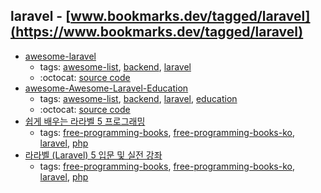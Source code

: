 laravel - [www.bookmarks.dev/tagged/laravel](https://www.bookmarks.dev/tagged/laravel)
---
* [awesome-laravel](https://github.com/chiraggude/awesome-laravel#readme)
    * tags: [awesome-list](../tagged/awesome-list.md), [backend](../tagged/backend.md), [laravel](../tagged/laravel.md)
    * :octocat: [source code](https://github.com/chiraggude/awesome-laravel#readme)
* [awesome-Awesome-Laravel-Education](https://github.com/fukuball/Awesome-Laravel-Education#readme)
    * tags: [awesome-list](../tagged/awesome-list.md), [backend](../tagged/backend.md), [laravel](../tagged/laravel.md), [education](../tagged/education.md)
    * :octocat: [source code](https://github.com/fukuball/Awesome-Laravel-Education#readme)
* [쉽게 배우는 라라벨 5 프로그래밍](https://www.lesstif.com/display/laravelprog)
    * tags: [free-programming-books](../tagged/free-programming-books.md), [free-programming-books-ko](../tagged/free-programming-books-ko.md), [laravel](../tagged/laravel.md), [php](../tagged/php.md)
* [라라벨 (Laravel) 5 입문 및 실전 강좌](http://l5.appkr.kr)
    * tags: [free-programming-books](../tagged/free-programming-books.md), [free-programming-books-ko](../tagged/free-programming-books-ko.md), [laravel](../tagged/laravel.md), [php](../tagged/php.md)
